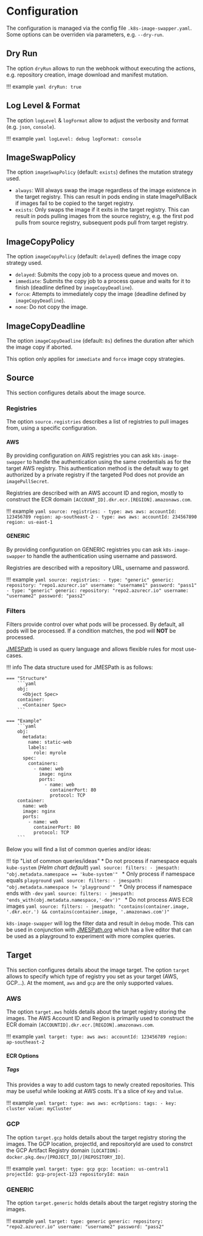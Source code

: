 # Configuration

The configuration is managed via the config file `.k8s-image-swapper.yaml`.
Some options can be overriden via parameters, e.g. `--dry-run`.

## Dry Run

The option `dryRun` allows to run the webhook without executing the actions, e.g. repository creation,
image download and manifest mutation.

!!! example
    ```yaml
    dryRun: true
    ```

## Log Level & Format

The option `logLevel` & `logFormat` allow to adjust the verbosity and format (e.g. `json`, `console`).

!!! example
    ```yaml
    logLevel: debug
    logFormat: console
    ```

## ImageSwapPolicy

The option `imageSwapPolicy` (default: `exists`) defines the mutation strategy used.

* `always`: Will always swap the image regardless of the image existence in the target registry.
            This can result in pods ending in state ImagePullBack if images fail to be copied to the target registry.
* `exists`: Only swaps the image if it exits in the target registry.
            This can result in pods pulling images from the source registry, e.g. the first pod pulls
            from source registry, subsequent pods pull from target registry.

## ImageCopyPolicy

The option `imageCopyPolicy` (default: `delayed`) defines the image copy strategy used.

* `delayed`: Submits the copy job to a process queue and moves on.
* `immediate`: Submits the copy job to a process queue and waits for it to finish (deadline defined by `imageCopyDeadline`).
* `force`: Attempts to immediately copy the image (deadline defined by `imageCopyDeadline`).
* `none`: Do not copy the image.

## ImageCopyDeadline

The option `imageCopyDeadline` (default: `8s`) defines the duration after which the image copy if aborted.

This option only applies for `immediate` and `force` image copy strategies.


## Source

This section configures details about the image source.

### Registries

The option `source.registries` describes a list of registries to pull images from, using a specific configuration.

#### AWS

By providing configuration on AWS registries you can ask `k8s-image-swapper` to handle the authentication using the same credentials as for the target AWS registry.
This authentication method is the default way to get authorized by a private registry if the targeted Pod does not provide an `imagePullSecret`.

Registries are described with an AWS account ID and region, mostly to construct the ECR domain `[ACCOUNT_ID].dkr.ecr.[REGION].amazonaws.com`.

!!! example
    ```yaml
    source:
      registries:
        - type: aws
          aws:
            accountId: 123456789
            region: ap-southeast-2
        - type: aws
          aws:
            accountId: 234567890
            region: us-east-1
    ```
#### GENERIC

By providing configuration on GENERIC registries you can ask `k8s-image-swapper` to handle the authentication using 
username and password.

Registries are described with a repository URL, username and password.

!!! example
    ```yaml
    source:
      registries:
        - type: "generic"
          generic:
            repository: "repo1.azurecr.io"
            username: "username1"
            password: "pass1"
        - type: "generic"
          generic:
            repository: "repo2.azurecr.io"
            username: "username2"
            password: "pass2"
    ```


### Filters

Filters provide control over what pods will be processed.
By default, all pods will be processed.
If a condition matches, the pod will **NOT** be processed.

[JMESPath](https://jmespath.org/) is used as query language and allows flexible rules for most use-cases.

!!! info
    The data structure used for JMESPath is as follows:

    === "Structure"
        ```yaml
        obj:
          <Object Spec>
        container:
          <Container Spec>
        ```

    === "Example"
        ```yaml
        obj:
          metadata:
            name: static-web
            labels:
              role: myrole
          spec:
            containers:
              - name: web
                image: nginx
                ports:
                  - name: web
                    containerPort: 80
                    protocol: TCP
        container:
          name: web
          image: nginx
          ports:
            - name: web
              containerPort: 80
              protocol: TCP
        ```

Below you will find a list of common queries and/or ideas:

!!! tip "List of common queries/ideas"
    * Do not process if namespace equals `kube-system` (_Helm chart default_)
      ```yaml
      source:
        filters:
          - jmespath: "obj.metadata.namespace == 'kube-system'"
      ```
    *  Only process if namespace equals `playground`
       ```yaml
       source:
         filters:
           - jmespath: "obj.metadata.namespace != 'playground'"
       ```
    * Only process if namespace ends with `-dev`
      ```yaml
      source:
        filters:
          - jmespath: "ends_with(obj.metadata.namespace,'-dev')"
      ```
    * Do not process AWS ECR images
      ```yaml
      source:
        filters:
          - jmespath: "contains(container.image, '.dkr.ecr.') && contains(container.image, '.amazonaws.com')"
      ```

`k8s-image-swapper` will log the filter data and result in `debug` mode.
This can be used in conjunction with [JMESPath.org](https://jmespath.org/) which
has a live editor that can be used as a playground to experiment with more complex queries.

## Target

This section configures details about the image target.
The option `target` allows to specify which type of registry you set as your target (AWS, GCP...).
At the moment, `aws` and `gcp` are the only supported values.

### AWS

The option `target.aws` holds details about the target registry storing the images.
The AWS Account ID and Region is primarily used to construct the ECR domain `[ACCOUNTID].dkr.ecr.[REGION].amazonaws.com`.

!!! example
    ```yaml
    target:
      type: aws
      aws:
        accountId: 123456789
        region: ap-southeast-2
    ```


#### ECR Options

##### Tags

This provides a way to add custom tags to newly created repositories. This may be useful while looking at AWS costs.
It's a slice of `Key` and `Value`.

!!! example
    ```yaml
    target:
      type: aws
      aws:
        ecrOptions:
          tags:
            - key: cluster
              value: myCluster
    ```

### GCP

The option `target.gcp` holds details about the target registry storing the images.
The GCP location, projectId, and repositoryId are used to constrct the GCP Artifact Registry domain `[LOCATION]-docker.pkg.dev/[PROJECT_ID]/[REPOSITORY_ID]`.

!!! example
    ```yaml
    target:
      type: gcp
      gcp:
        location: us-central1
        projectId: gcp-project-123
        repositoryId: main
    ```

### GENERIC

The option `target.generic` holds details about the target registry storing the images.

!!! example
    ```yaml
    target:
      type: generic
      generic:
        repository: "repo2.azurecr.io"
        username: "username2"
        password: "pass2"
    ```
